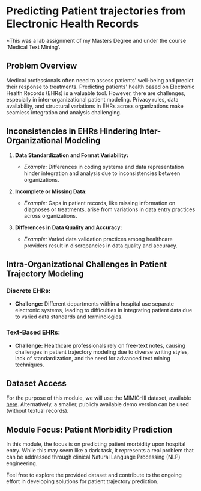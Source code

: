 # Predicting Patient trajectories from Electronic Health Records
*This was a lab assignment of my Masters Degree and under the course 'Medical Text Mining'.

## Problem Overview

Medical professionals often need to assess patients' well-being and predict their response to treatments. Predicting patients' health based on Electronic Health Records (EHRs) is a valuable tool. However, there are challenges, especially in inter-organizational patient modeling. Privacy rules, data availability, and structural variations in EHRs across organizations make seamless integration and analysis challenging.

## Inconsistencies in EHRs Hindering Inter-Organizational Modeling

1. **Data Standardization and Format Variability:**
   - *Example:* Differences in coding systems and data representation hinder integration and analysis due to inconsistencies between organizations.

2. **Incomplete or Missing Data:**
   - *Example:* Gaps in patient records, like missing information on diagnoses or treatments, arise from variations in data entry practices across organizations.

3. **Differences in Data Quality and Accuracy:**
   - *Example:* Varied data validation practices among healthcare providers result in discrepancies in data quality and accuracy.

## Intra-Organizational Challenges in Patient Trajectory Modeling

### Discrete EHRs:

- **Challenge:** Different departments within a hospital use separate electronic systems, leading to difficulties in integrating patient data due to varied data standards and terminologies.

### Text-Based EHRs:

- **Challenge:** Healthcare professionals rely on free-text notes, causing challenges in patient trajectory modeling due to diverse writing styles, lack of standardization, and the need for advanced text mining techniques.

## Dataset Access

For the purpose of this module, we will use the MIMIC-III dataset, available [here](link). Alternatively, a smaller, publicly available demo version can be used (without textual records). 

## Module Focus: Patient Morbidity Prediction

In this module, the focus is on predicting patient morbidity upon hospital entry. While this may seem like a dark task, it represents a real problem that can be addressed through clinical Natural Language Processing (NLP) engineering.

Feel free to explore the provided dataset and contribute to the ongoing effort in developing solutions for patient trajectory prediction.
